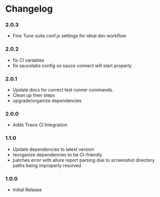 # Changelog

### 2.0.3
- Fine Tune suite.conf.js settings for ideal dev workflow

### 2.0.2

- fix CI variables
- fix saucelabs config so sauce connect will start properly

### 2.0.1

- Update docs for correct test runner commands.
- Clean up then steps
- upgrade/organize dependencies

### 2.0.0

- Adds Travis CI Integration

### 1.1.0

- Update dependencies to latest version
- reorganize dependencies to be CI-friendly
- patches error with allure report parsing due to screenshot directory paths being improperly resolved

### 1.0.0

- Initial Release
